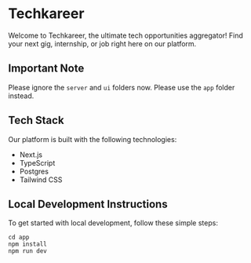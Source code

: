 
# Techkareer

Welcome to Techkareer, the ultimate tech opportunities aggregator! Find your next gig, internship, or job right here on our platform.

## Important Note
Please ignore the `server` and `ui` folders now. Please use the `app` folder instead.

## Tech Stack
Our platform is built with the following technologies:

- Next.js
- TypeScript
- Postgres
- Tailwind CSS

## Local Development Instructions

To get started with local development, follow these simple steps:

```
cd app
npm install
npm run dev
```
